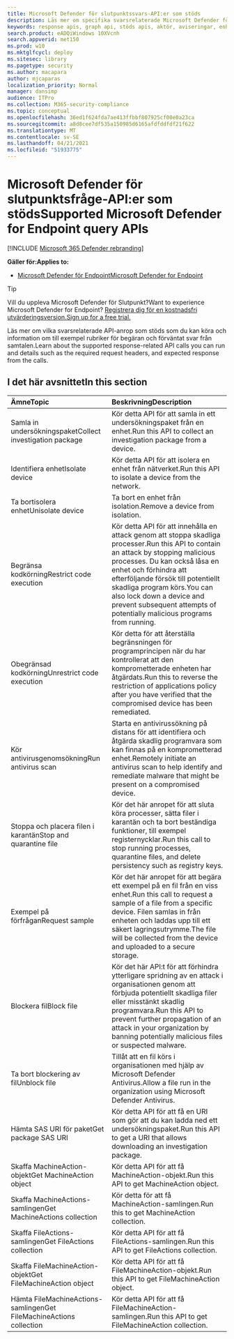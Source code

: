 ```yaml
---
title: Microsoft Defender för slutpunktssvars-API:er som stöds
description: Läs mer om specifika svarsrelaterade Microsoft Defender för Endpoint API-anrop.
keywords: response apis, graph api, stöds apis, aktör, aviseringar, enhet, användare, domän, ip, fil
search.product: eADQiWindows 10XVcnh
search.appverid: met150
ms.prod: w10
ms.mktglfcycl: deploy
ms.sitesec: library
ms.pagetype: security
ms.author: macapara
author: mjcaparas
localization_priority: Normal
manager: dansimp
audience: ITPro
ms.collection: M365-security-compliance
ms.topic: conceptual
ms.openlocfilehash: 36ed1f624fda7ae413ffbbf807925cf00e0a23ca
ms.sourcegitcommit: a8d8cee7df535a150985d6165afdfddfdf21f622
ms.translationtype: MT
ms.contentlocale: sv-SE
ms.lasthandoff: 04/21/2021
ms.locfileid: "51933775"
---
```

# <a name="supported-microsoft-defender-for-endpoint-query-apis"></a><span data-ttu-id="75ab9-104">Microsoft Defender för slutpunktsfråge-API:er som stöds</span><span class="sxs-lookup"><span data-stu-id="75ab9-104">Supported Microsoft Defender for Endpoint query APIs</span></span> 

[!INCLUDE [Microsoft 365 Defender rebranding](../../includes/microsoft-defender.md)]


<span data-ttu-id="75ab9-105">**Gäller för:**</span><span class="sxs-lookup"><span data-stu-id="75ab9-105">**Applies to:**</span></span>
- [<span data-ttu-id="75ab9-106">Microsoft Defender för Endpoint</span><span class="sxs-lookup"><span data-stu-id="75ab9-106">Microsoft Defender for Endpoint</span></span>](https://go.microsoft.com/fwlink/p/?linkid=2154037)

> [!TIP]
> <span data-ttu-id="75ab9-107">Vill du uppleva Microsoft Defender för Slutpunkt?</span><span class="sxs-lookup"><span data-stu-id="75ab9-107">Want to experience Microsoft Defender for Endpoint?</span></span> [<span data-ttu-id="75ab9-108">Registrera dig för en kostnadsfri utvärderingsversion.</span><span class="sxs-lookup"><span data-stu-id="75ab9-108">Sign up for a free trial.</span></span>](https://www.microsoft.com/microsoft-365/windows/microsoft-defender-atp?ocid=docs-wdatp-supported-response-apis-abovefoldlink) 

<span data-ttu-id="75ab9-109">Läs mer om vilka svarsrelaterade API-anrop som stöds som du kan köra och information om till exempel rubriker för begäran och förväntat svar från samtalen.</span><span class="sxs-lookup"><span data-stu-id="75ab9-109">Learn about the supported response-related API calls you can run and details such as the required request headers, and expected response from the calls.</span></span>

## <a name="in-this-section"></a><span data-ttu-id="75ab9-110">I det här avsnittet</span><span class="sxs-lookup"><span data-stu-id="75ab9-110">In this section</span></span>
<span data-ttu-id="75ab9-111">Ämne</span><span class="sxs-lookup"><span data-stu-id="75ab9-111">Topic</span></span> | <span data-ttu-id="75ab9-112">Beskrivning</span><span class="sxs-lookup"><span data-stu-id="75ab9-112">Description</span></span>
:---|:---
<span data-ttu-id="75ab9-113">Samla in undersökningspaket</span><span class="sxs-lookup"><span data-stu-id="75ab9-113">Collect investigation package</span></span> | <span data-ttu-id="75ab9-114">Kör detta API för att samla in ett undersökningspaket från en enhet.</span><span class="sxs-lookup"><span data-stu-id="75ab9-114">Run this API to collect an investigation package from a device.</span></span>
<span data-ttu-id="75ab9-115">Identifiera enhet</span><span class="sxs-lookup"><span data-stu-id="75ab9-115">Isolate device</span></span> | <span data-ttu-id="75ab9-116">Kör detta API för att isolera en enhet från nätverket.</span><span class="sxs-lookup"><span data-stu-id="75ab9-116">Run this API to isolate a device from the network.</span></span>
<span data-ttu-id="75ab9-117">Ta bortisolera enhet</span><span class="sxs-lookup"><span data-stu-id="75ab9-117">Unisolate device</span></span> | <span data-ttu-id="75ab9-118">Ta bort en enhet från isolation.</span><span class="sxs-lookup"><span data-stu-id="75ab9-118">Remove a device from isolation.</span></span> 
<span data-ttu-id="75ab9-119">Begränsa kodkörning</span><span class="sxs-lookup"><span data-stu-id="75ab9-119">Restrict code execution</span></span> | <span data-ttu-id="75ab9-120">Kör detta API för att innehålla en attack genom att stoppa skadliga processer.</span><span class="sxs-lookup"><span data-stu-id="75ab9-120">Run this API to contain an attack by stopping malicious processes.</span></span> <span data-ttu-id="75ab9-121">Du kan också låsa en enhet och förhindra att efterföljande försök till potentiellt skadliga program körs.</span><span class="sxs-lookup"><span data-stu-id="75ab9-121">You can also lock down a device and prevent subsequent attempts of potentially malicious programs from running.</span></span>
<span data-ttu-id="75ab9-122">Obegränsad kodkörning</span><span class="sxs-lookup"><span data-stu-id="75ab9-122">Unrestrict code execution</span></span> | <span data-ttu-id="75ab9-123">Kör detta för att återställa begränsningen för programprincipen när du har kontrollerat att den komprometterade enheten har åtgärdats.</span><span class="sxs-lookup"><span data-stu-id="75ab9-123">Run this to reverse the restriction of applications policy after you have verified that the compromised device has been remediated.</span></span>
<span data-ttu-id="75ab9-124">Kör antivirusgenomsökning</span><span class="sxs-lookup"><span data-stu-id="75ab9-124">Run antivirus scan</span></span> | <span data-ttu-id="75ab9-125">Starta en antivirussökning på distans för att identifiera och åtgärda skadlig programvara som kan finnas på en komprometterad enhet.</span><span class="sxs-lookup"><span data-stu-id="75ab9-125">Remotely initiate an antivirus scan to help identify and remediate malware that might be present on a compromised device.</span></span>
<span data-ttu-id="75ab9-126">Stoppa och placera filen i karantän</span><span class="sxs-lookup"><span data-stu-id="75ab9-126">Stop and quarantine file</span></span> |  <span data-ttu-id="75ab9-127">Kör det här anropet för att sluta köra processer, sätta filer i karantän och ta bort beständiga funktioner, till exempel registernycklar.</span><span class="sxs-lookup"><span data-stu-id="75ab9-127">Run this call to stop running processes, quarantine  files, and delete persistency such as registry keys.</span></span>
<span data-ttu-id="75ab9-128">Exempel på förfrågan</span><span class="sxs-lookup"><span data-stu-id="75ab9-128">Request sample</span></span> | <span data-ttu-id="75ab9-129">Kör det här anropet för att begära ett exempel på en fil från en viss enhet.</span><span class="sxs-lookup"><span data-stu-id="75ab9-129">Run this call to request a sample of a file from a specific device.</span></span> <span data-ttu-id="75ab9-130">Filen samlas in från enheten och laddas upp till ett säkert lagringsutrymme.</span><span class="sxs-lookup"><span data-stu-id="75ab9-130">The file will be collected from the device and uploaded to a secure storage.</span></span>
<span data-ttu-id="75ab9-131">Blockera fil</span><span class="sxs-lookup"><span data-stu-id="75ab9-131">Block file</span></span> | <span data-ttu-id="75ab9-132">Kör det här API:t för att förhindra ytterligare spridning av en attack i organisationen genom att förbjuda potentiellt skadliga filer eller misstänkt skadlig programvara.</span><span class="sxs-lookup"><span data-stu-id="75ab9-132">Run this API to prevent further propagation of an attack in your organization by banning potentially malicious files or suspected malware.</span></span> 
<span data-ttu-id="75ab9-133">Ta bort blockering av fil</span><span class="sxs-lookup"><span data-stu-id="75ab9-133">Unblock file</span></span> | <span data-ttu-id="75ab9-134">Tillåt att en fil körs i organisationen med hjälp av Microsoft Defender Antivirus.</span><span class="sxs-lookup"><span data-stu-id="75ab9-134">Allow a file run in the organization using Microsoft Defender Antivirus.</span></span>
<span data-ttu-id="75ab9-135">Hämta SAS URI för paket</span><span class="sxs-lookup"><span data-stu-id="75ab9-135">Get package SAS URI</span></span> | <span data-ttu-id="75ab9-136">Kör detta API för att få en URI som gör att du kan ladda ned ett undersökningspaket.</span><span class="sxs-lookup"><span data-stu-id="75ab9-136">Run this API to get a URI that allows downloading an investigation package.</span></span>
<span data-ttu-id="75ab9-137">Skaffa MachineAction-objekt</span><span class="sxs-lookup"><span data-stu-id="75ab9-137">Get MachineAction object</span></span> | <span data-ttu-id="75ab9-138">Kör detta API för att få MachineAction-objekt.</span><span class="sxs-lookup"><span data-stu-id="75ab9-138">Run this API to get MachineAction object.</span></span>
<span data-ttu-id="75ab9-139">Skaffa MachineActions-samlingen</span><span class="sxs-lookup"><span data-stu-id="75ab9-139">Get MachineActions collection</span></span> | <span data-ttu-id="75ab9-140">Kör detta för att få MachineAction-samlingen.</span><span class="sxs-lookup"><span data-stu-id="75ab9-140">Run this to get MachineAction collection.</span></span>
<span data-ttu-id="75ab9-141">Skaffa FileActions-samlingen</span><span class="sxs-lookup"><span data-stu-id="75ab9-141">Get FileActions collection</span></span> | <span data-ttu-id="75ab9-142">Kör detta API för att få FileActions-samlingen.</span><span class="sxs-lookup"><span data-stu-id="75ab9-142">Run this API to get FileActions collection.</span></span>
<span data-ttu-id="75ab9-143">Skaffa FileMachineAction-objekt</span><span class="sxs-lookup"><span data-stu-id="75ab9-143">Get FileMachineAction object</span></span> | <span data-ttu-id="75ab9-144">Kör detta API för att få FileMachineAction-objekt.</span><span class="sxs-lookup"><span data-stu-id="75ab9-144">Run this API to get FileMachineAction object.</span></span>
<span data-ttu-id="75ab9-145">Hämta FileMachineActions-samlingen</span><span class="sxs-lookup"><span data-stu-id="75ab9-145">Get FileMachineActions collection</span></span> | <span data-ttu-id="75ab9-146">Kör detta API för att få FileMachineAction-samlingen.</span><span class="sxs-lookup"><span data-stu-id="75ab9-146">Run this API to get FileMachineAction collection.</span></span>
